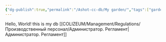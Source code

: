 ```yaml
---
{"dg-publish":true,"permalink":"/Ashot-cc-db/My garden/","tags":["gardenEntry"]}
---
```


Hello, World!
this is my db
[[COLIZEUM/Management/Regulations/Производственный персонал/Администратор. Регламент\|Администратор. Регламент]]
